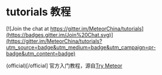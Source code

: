 # tutorials 教程

[![Join the chat at https://gitter.im/MeteorChina/tutorials](https://badges.gitter.im/Join%20Chat.svg)](https://gitter.im/MeteorChina/tutorials?utm_source=badge&utm_medium=badge&utm_campaign=pr-badge&utm_content=badge)

(official)[/official] 官方入门教程，源自[Try Meteor](https://www.meteor.com/try)
